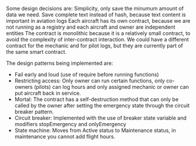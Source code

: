 Some design decisions are:
Simplicity, only save the minumum amount of data we need.
Save complete text instead of hash, because text content is important in aviation logs
Each aircraft has its own contract, because we are not running as a registry and each aircraft and owner are independent entities
The contract is monolithic because it is a relatively small contract, to avoid the complexity of inter-contract interaction. We could have a different contract
for the mechanic and for pilot logs, but they are currently part of the same smart contract.

The design patterns being implemented are:
- Fail early and loud (use of require before running functions)
- Restricting access: Only owner can run certain functions, only co-owners (pilots) can log hours and only assigned mechanic or owner can put aircraft back in service.
- Mortal: The contract has a self-destruction method that can only be called by the owner after setting the emergency state through the circuit breaker pattern.
- Circuit breaker: Implemented with the use of breaker state variable and modifiers stopEmergency and onlyEmergency
- State machine: Moves from Active status to Maintenance status, in maintenance you cannot add flight hours.

